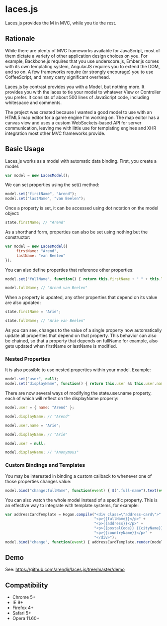# laces.js

Laces.js provides the M in MVC, while you tie the rest.


## Rationale

While there are plenty of MVC frameworks available for JavaScript, most of them
dictate a variety of other application design choices on you. For example,
Backbone.js requires that you use underscore.js, Ember.js comes with its own
templating system, AngularJS requires you to extend the DOM, and so on. A few
frameworks require (or strongly encourage) you to use CoffeeScript, and many
carry significant overhead.

Laces.js by contrast provides you with a Model, but nothing more. It provides you
with the laces to tie your model to whatever View or Controller you prefer. It
consists of about 500 lines of JavaScript code, including whitespace and comments.

The project was created because I wanted a good model to use with an HTML5 map
editor for a game engine I'm working on. The map editor has a canvas view and uses
a custom WebSockets-based API for server communication, leaving me with little use
for templating engines and XHR integration most other MVC frameworks provide.


## Basic Usage

Laces.js works as a model with automatic data binding. First, you create a model:

```js
var model = new LacesModel();
```

We can set properties using the set() method:

```js
model.set("firstName", "Arend");
model.set("lastName", "van Beelen");
```

Once a property is set, it can be accessed using dot notation on the model object:

```js
state.firstName; // "Arend"
```

As a shorthand form, properties can also be set using nothing but the constructor:

```js
var model = new LacesModel({
     firstName: "Arend",
     lastName: "van Beelen"
});
```

You can also define properties that reference other properties:

```js
model.set("fullName", function() { return this.firstName + " " + this.lastName; });

model.fullName; // "Arend van Beelen"
```

When a property is updated, any other properties that depend on its value are also
updated:

```js
state.firstName = "Arie";

state.fullName; // "Arie van Beelen"
```

As you can see, changes to the value of a single property now automatically update
all properties that depend on that property. This behavior can also be chained, so
that a property that depends on fullName for example, also gets updated when
firstName or lastName is modified.


### Nested Properties

It is also possible to use nested properties within your model. Example:

```js
model.set("user", null);
model.set("displayName", function() { return this.user && this.user.name || "Anonymous"; });
```

There are now several ways of modifying the state.user.name property, each of
which will reflect on the displayName properly:

```js
model.user = { name: "Arend" };

model.displayName; // "Arend"

model.user.name = "Arie";

model.displayName; // "Arie"

model.user = null;

model.displayName; // "Anonymous"
```


### Custom Bindings and Templates

You may be interested in binding a custom callback to whenever one of those
properties changes value:

```js
model.bind("change:fullName", function(event) { $(".full-name").text(event.value); });
```

You can also watch the whole model instead of a specific property. This is an
effective way to integrate with template systems, for example:

```js
var addressCardTemplate = Hogan.compile("<div class=\"address-card\">" +
                                        "<p>{{fullName}}</p>" +
                                        "<p>{{address}}</p>" +
                                        "<p>{{postalCode}} {{cityName}}</p>" +
                                        "<p>{{countryName}}</p>" +
                                        "</div>");
model.bind("change", function(event) { addressCardTemplate.render(model); });
```

## Demo

See: https://github.com/arendjr/laces.js/tree/master/demo


## Compatibility

- Chrome 5+
- IE 9+
- Firefox 4+
- Safari 5+
- Opera 11.60+
